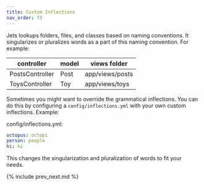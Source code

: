 ```yaml
---
title: Custom Inflections
nav_order: 73
---
```


Jets lookups folders, files, and classes based on naming conventions. It singularizes or pluralizes words as a part of this naming convention. For example:

controller | model | views folder
--- | --- | ---
PostsController | Post | app/views/posts
ToysController | Toy | app/views/toys

Sometimes you might want to override the grammatical inflections.  You can do this by configuring a `config/inflections.yml` with your own custom inflections.  Example:

config/inflections.yml:

```yaml
octopus: octopi
person: people
hi: hi
```

This changes the singularization and pluralization of words to fit your needs.

{% include prev_next.md %}